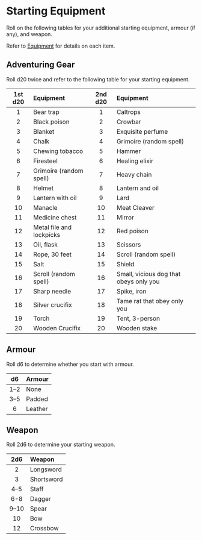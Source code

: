 # Starting Equipment

Roll on the following tables for your additional starting equipment, armour (if any), and weapon.

Refer to [Equipment](5-Equipment.md "Equipment") for details on each item.

## Adventuring Gear

Roll d20 twice and refer to the following table for your starting equipment.

| 1st d20 | Equipment | 2nd d20 | Equipment |
| :-----: | :-------- | :-----: | :-------- |
| 1 | Bear trap | 1 | Caltrops |
| 2 | Black poison | 2 | Crowbar |
| 3 | Blanket | 3 | Exquisite perfume |
| 4 | Chalk | 4 | Grimoire (random spell) |
| 5 | Chewing tobacco | 5 | Hammer |
| 6 | Firesteel | 6 | Healing elixir |
| 7 | Grimoire (random spell) | 7 | Heavy chain |
| 8 | Helmet | 8 | Lantern and oil |
| 9 | Lantern with oil | 9 | Lard |
| 10 | Manacle | 10 | Meat Cleaver |
| 11 | Medicine chest | 11 | Mirror |
| 12 | Metal file and lockpicks | 12 | Red poison |
| 13 | Oil, flask | 13 | Scissors |
| 14 | Rope, 30 feet | 14 | Scroll (random spell) |
| 15 | Salt | 15 | Shield |
| 16 | Scroll (random spell) | 16 | Small, vicious dog that obeys only you |
| 17 | Sharp needle | 17 | Spike, iron |
| 18 | Silver crucifix | 18 | Tame rat that obey only you |
| 19 | Torch | 19 | Tent, 3-person |
| 20 | Wooden Crucifix | 20 | Wooden stake |

## Armour

Roll d6 to determine whether you start with armour.

| d6 | Armour |
| :-: | :----- |
| 1–2 | None |
| 3–5 | Padded |
| 6 | Leather |

## Weapon

Roll 2d6 to determine your starting weapon.

| 2d6 | Weapon |
| :-: | :----- |
| 2 | Longsword |
| 3 | Shortsword |
| 4–5 | Staff |
| 6-8 | Dagger |
| 9–10 | Spear |
| 10 | Bow |
| 12 | Crossbow |
